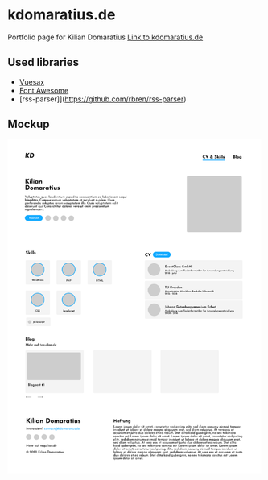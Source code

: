 # kdomaratius.de
Portfolio page for Kilian Domaratius
[Link to kdomaratius.de](https://kdomaratius.de)

## Used libraries
- [Vuesax](https://vuesax.com/)
- [Font Awesome](https://fontawesome.com)
- [rss-parser]](https://github.com/rbren/rss-parser)

## Mockup
![Mockup revision 0](/img/misc/mockup.png)